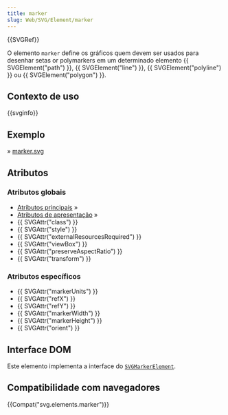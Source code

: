 ```yaml
---
title: marker
slug: Web/SVG/Element/marker
---
```

{{SVGRef}}

O elemento `marker` define os gráficos quem devem ser usados para desenhar setas or polymarkers em um determinado elemento {{ SVGElement("path") }}, {{ SVGElement("line") }}, {{ SVGElement("polyline") }} ou {{ SVGElement("polygon") }}.

## Contexto de uso

{{svginfo}}

## Exemplo

» [marker.svg](/files/3267/marker.svg)

## Atributos

### Atributos globais

- [Atributos principais](/pt-BR/SVG/Attribute#Core) »
- [Atributos de apresentação](/pt-BR/SVG/Attribute#Presentation) »
- {{ SVGAttr("class") }}
- {{ SVGAttr("style") }}
- {{ SVGAttr("externalResourcesRequired") }}
- {{ SVGAttr("viewBox") }}
- {{ SVGAttr("preserveAspectRatio") }}
- {{ SVGAttr("transform") }}

### Atributos específicos

- {{ SVGAttr("markerUnits") }}
- {{ SVGAttr("refX") }}
- {{ SVGAttr("refY") }}
- {{ SVGAttr("markerWidth") }}
- {{ SVGAttr("markerHeight") }}
- {{ SVGAttr("orient") }}

## Interface DOM

Este elemento implementa a interface do [`SVGMarkerElement`](/pt-BR/DOM/SVGMarkerElement).

## Compatibilidade com navegadores

{{Compat("svg.elements.marker")}}
